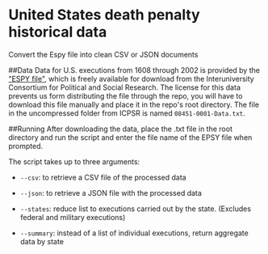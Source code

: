 United States death penalty historical data
==================

Convert the Espy file into clean CSV or JSON documents

##Data
Data for U.S. executions from 1608 through 2002 is provided by the ["ESPY file"](http://www.icpsr.umich.edu/icpsrweb/NACJD/studies/8451?archive=NACJD&q=espy&searchSource=revise), which is freely available for download from the Interuniversity Consortium for Political and Social Research. The license for this data prevents us form distributing the file through the repo, you will have to download this file manually and place it in the repo's root directory. The file in the uncompressed folder from ICPSR is named `08451-0001-Data.txt`.

##Running
After downloading the data, place the .txt file in the root directory and run the script and enter the file name of the EPSY file when prompted.

The script takes up to three arguments:

+ `--csv`: to retrieve a CSV file of the processed data

+ `--json`: to retrieve a JSON file with the processed data

+ `--states`: reduce list to executions carried out by the state. (Excludes federal and military executions)

+ `--summary`: instead of a list of individual executions, return aggregate data by state